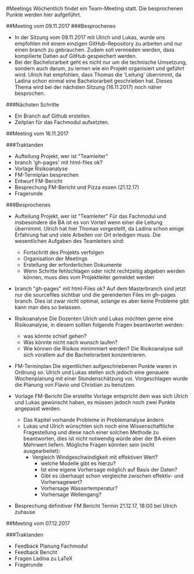 #Meetings
Wöchentlich findet ein Team-Meeting statt. Die besprochenen Punkte werden hier aufgeführt.

##Meeting vom 09.11.2017
###Besprochenes
* In der Sitzung vom 09.11.2017 mit Ulrich und Lukas, wurde uns empfohlen mit einem einzigen GitHub-Repository zu arbeiten und nur einen branch zu gebrauchen. Zudem soll vermieden werden, dass kompilierte Datien auf GitHub gespeichert werden.
* Bei der Bachelorarbeit geht es nicht nur um die technische Umsetzung, sondern auch darum, zu lernen wie ein Projekt organisiert und geführt wird. Ulrich hat empfohlen, dass Thomas die 'Leitung' übernimmt, da Ladina schon einmal eine Bachelorarbeit geschrieben hat. Dieses Thema wird bei der nächsten Sitzung (16.11.2017) noch näher besprochen.

###Nächsten Schritte
* Ein Branch auf Github erstellen.
* Zeitplan für das Fachmodul aufsetzten.

##Meeting vom 16.11.2017

###Traktanden
* Aufteilung Projekt, wer ist "Teamleiter"
* branch 'gh-pages' mit html-files ok?
* Vorlage Risikoanalyse
* FM-Termiplan besprechen
* Entwurf FM-Bericht
* Besprechung FM-Bericht und Pizza essen (21.12.17)
* Fragerunde

###Besprochenes

* Aufteilung Projekt, wer ist "Teamleiter"
  Für das Fachmodul und insbesondere die BA ist es von Vorteil wenn einer die Leitung übernimmt. Ulrich hat hier Thomas vorgestellt, da Ladina schon einige Erfahrung hat und viele Arbeiten vor Ort erledigen muss. Die wesentlichen Aufgaben des Teamleiters sind:
    * Fortschritt des Projekts verfolgen
    * Organisation der Meetings
    * Erstellung der erforderlichen Dokumente
    * Wenn Schritte fehlschlagen oder nicht rechtzeitig abgeben werden können, muss dies vom Projektleiter gemeldet werden
* branch "gh-pages" mit html-Files ok?
  Auf dem Masterbranch sind jetzt nur die sourcefiles sichtbar und die gerenderten Files im gh-pages branch. Dies ist zwar nicht optimal, solange es aber keine Probleme gibt kann man dies so belassen.

* Risikoanalyse
  Die Dozenten Ulrich und Lukas möchten gerne eine Risikoanalyse, in diesem sollten folgende Fragen beantwortet werden:
    * was könnte schief gehen?
    * Was könnte nicht nach wunsch laufen?
    * Wie können die Risikos minimmiert werden?
  Die Risikoanalyse soll sich vorallem auf die Bachelorarbeit konzentrieren.

* FM-Terminplan
  Die eigentlichen aufgeschriebenen Punkte waren in Ordnung so. Ulrich und Lukas stellen sich jedoch eine genauere Wochenplanung mit einer Stundenschätzung vor. Vorgeschlagen wurde die Planung von Flavio und Christian zu benutzen.

* Vorlage FM-Bericht
  Die erstellte Vorlage entspricht dem was sich Ulrich und Lukas gewünscht haben, es müssen jedoch noch zwei Punkte angepasst werden.
    * Das Kapitel vorhande Probleme in Problemanalyse ändern
    * Lukas und Ulrich wünschten sich noch eine Wissenschaftliche Fragestellung und diese nach einer solchen Methode zu beantworten,    dies ist nicht notwendig würde aber der BA einen Mehrwert liefern. Mögliche Fragen könnten sein (nicht ausgearbeitet):
      * Vergleich Windgeschwindigkeit mit effektiven Wert?
        * welche Modelle gibt es hierzu?
        * Ist eine eigene Vorhersage möglich auf Basis der Daten?
        * Gibt es überhaupt schon vergleiche zwischen effektiv- und Vorhersagewert?
        * Vorhersage Wassertemperatur?
        * Vorhersage Wellengang?

* Besprechung definitiver FM Bericht
  Termin 21.12.17, 18:00 bei Ulrich zuhause

##Meeting vom 07.12.2017

###Traktanden
* Feedback Planung Fachmodul
* Feedback Bericht
* Fragen Ladina zu LaTeX
* Fragerunde
